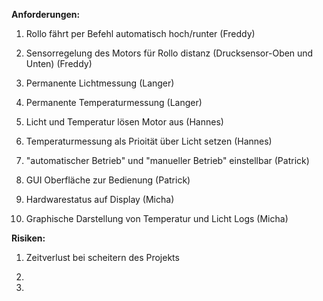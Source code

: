 **Anforderungen:**

1.  Rollo fährt per Befehl automatisch hoch/runter (Freddy)

2.  Sensorregelung des Motors für Rollo distanz (Drucksensor-Oben und Unten) (Freddy)

3.  Permanente Lichtmessung (Langer)

4.  Permanente Temperaturmessung (Langer)

5.  Licht und Temperatur lösen Motor aus (Hannes)

6.  Temperaturmessung als Prioität über Licht setzen (Hannes)

7.  "automatischer Betrieb" und "manueller Betrieb" einstellbar (Patrick)

8.  GUI Oberfläche zur Bedienung (Patrick)

9.  Hardwarestatus auf Display (Micha)

10. Graphische Darstellung von Temperatur und Licht Logs (Micha)

**Risiken:**

1. Zeitverlust bei scheitern des Projekts

2. 

3. 